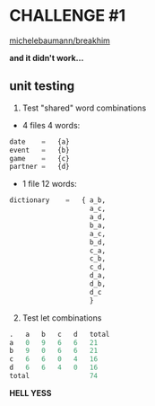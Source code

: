 # CHALLENGE #1

[michelebaumann/breakhim](/)

**and it didn't work...**

## unit testing

1. Test "shared" word combinations

- 4 files 4 words:

```python
date    =   {a}
event   =   {b}
game    =   {c}
partner =   {d}
```

- 1 file 12 words:

```python
dictionary    =   { a_b,
                    a_c,
                    a_d,
                    b_a,
                    a_c,
                    b_d,
                    c_a,
                    c_b,
                    c_d,
                    d_a,
                    d_b,
                    d_c
                    }
```

2. Test let combinations

```python
.   a   b   c   d   total
a   0   9   6   6   21
b   9   0   6   6   21
c   6   6   0   4   16
d   6   6   4   0   16
total               74
```

**HELL YESS**
